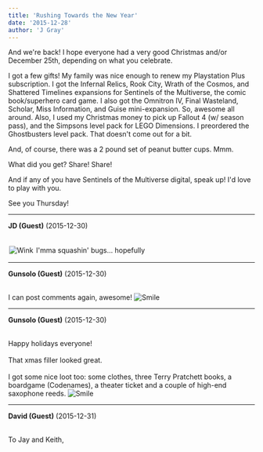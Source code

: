 ```yaml
---
title: 'Rushing Towards the New Year'
date: '2015-12-28'
author: 'J Gray'
---
```


<p>And we're back! I hope everyone had a very good Christmas and/or December 25th, depending on what you celebrate.</p><p>I got a few gifts! My family was nice enough to renew my Playstation Plus subscription. I got the Infernal Relics, Rook City, Wrath of the Cosmos, and Shattered Timelines expansions for Sentinels of the Multiverse, the comic book/superhero card game. I also got the Omnitron IV, Final Wasteland, Scholar, Miss Information, and Guise mini-expansion. So, awesome all around. Also, I used my Christmas money to pick up Fallout 4 (w/ season pass), and the Simpsons level pack for LEGO Dimensions. I preordered the Ghostbusters level pack. That doesn't come out for a bit. </p><p>And, of course, there was a 2 pound set of peanut butter cups. Mmm.</p><p>What did you get? Share! Share!</p><p>And if any of you have Sentinels of the Multiverse digital, speak up! I'd love to play with you.</p><p>See you Thursday!</p>

---
**JD (Guest)** (2015-12-30)

<br> <img alt=" Wink " src=" /smilies/wink1.gif " border="0" vspace="2" hspace="2">&nbsp;I'mma squashin' bugs... hopefully

---
**Gunsolo (Guest)** (2015-12-30)

<br> I can post comments again, awesome! <img src="/smilies/smile.gif" alt="Smile" border="0"><br>

---
**Gunsolo (Guest)** (2015-12-30)

<br> Happy holidays everyone!<br><br>That xmas filler looked great.<br><br>I got some nice loot too: some clothes, three Terry Pratchett books, a boardgame (Codenames), a theater ticket and a couple of high-end saxophone reeds. <img src="/smilies/smile.gif" alt="Smile" border="0"><br>

---
**David (Guest)** (2015-12-31)

<br> To Jay and Keith,

